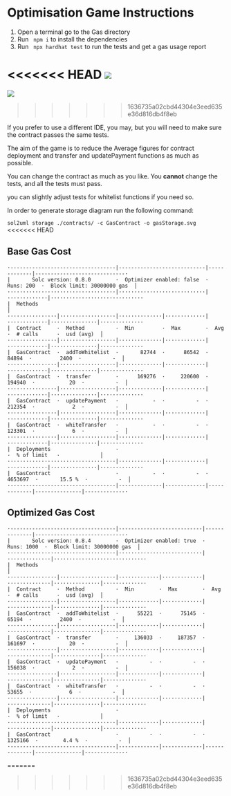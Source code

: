 # Optimisation Game Instructions

1. Open a terminal go to the Gas directory
2. Run ` npm i` to install the dependencies
3. Run ` npx hardhat test` to run the tests and get a gas usage report

<<<<<<< HEAD
![](https://imgur.com/a/GWj9Fqb)
=======
![](https://i.imgur.com/qdNy92B.png)
>>>>>>> 1636735a02cbd44304e3eed635e36d816db4f8eb

If you prefer to use a different IDE, you may, but you will need to make sure the contract passes the same tests.

The aim of the game is to reduce the Average figures for contract deployment and transfer and updatePayment functions as much as possible.

You can change the contract as much as you like.
You **cannot**  change the tests, and all the tests must pass.

you can slightly adjust tests for whitelist functions if you need so.

In order to generate storage diagram run the following command:

`sol2uml storage ./contracts/ -c GasContract -o gasStorage.svg`
<<<<<<< HEAD

## Base Gas Cost
```
·----------------------------------|----------------------------|-------------|-----------------------------·
|       Solc version: 0.8.0        ·  Optimizer enabled: false  ·  Runs: 200  ·  Block limit: 30000000 gas  │
···································|····························|·············|······························
|  Methods                                                                                                  │
················|··················|··············|·············|·············|···············|··············
|  Contract     ·  Method          ·  Min         ·  Max        ·  Avg        ·  # calls      ·  usd (avg)  │
················|··················|··············|·············|·············|···············|··············
|  GasContract  ·  addToWhitelist  ·       82744  ·      86542  ·      84894  ·         2400  ·          -  │
················|··················|··············|·············|·············|···············|··············
|  GasContract  ·  transfer        ·      169276  ·     220600  ·     194940  ·           20  ·          -  │
················|··················|··············|·············|·············|···············|··············
|  GasContract  ·  updatePayment   ·           -  ·          -  ·     212354  ·            2  ·          -  │
················|··················|··············|·············|·············|···············|··············
|  GasContract  ·  whiteTransfer   ·           -  ·          -  ·     123301  ·            6  ·          -  │
················|··················|··············|·············|·············|···············|··············
|  Deployments                     ·                                          ·  % of limit   ·             │
···································|··············|·············|·············|···············|··············
|  GasContract                     ·           -  ·          -  ·    4653697  ·       15.5 %  ·          -  │
·----------------------------------|--------------|-------------|-------------|---------------|-------------·
```

## Optimized Gas Cost
```
·----------------------------------|---------------------------|--------------|-----------------------------·
|       Solc version: 0.8.4        ·  Optimizer enabled: true  ·  Runs: 1000  ·  Block limit: 30000000 gas  │
···································|···························|··············|······························
|  Methods                                                                                                  │
················|··················|·············|·············|··············|···············|··············
|  Contract     ·  Method          ·  Min        ·  Max        ·  Avg         ·  # calls      ·  usd (avg)  │
················|··················|·············|·············|··············|···············|··············
|  GasContract  ·  addToWhitelist  ·      55221  ·      75145  ·       65194  ·         2400  ·          -  │
················|··················|·············|·············|··············|···············|··············
|  GasContract  ·  transfer        ·     136033  ·     187357  ·      161697  ·           20  ·          -  │
················|··················|·············|·············|··············|···············|··············
|  GasContract  ·  updatePayment   ·          -  ·          -  ·      156038  ·            2  ·          -  │
················|··················|·············|·············|··············|···············|··············
|  GasContract  ·  whiteTransfer   ·          -  ·          -  ·       53655  ·            6  ·          -  │
················|··················|·············|·············|··············|···············|··············
|  Deployments                     ·                                          ·  % of limit   ·             │
···································|·············|·············|··············|···············|··············
|  GasContract                     ·          -  ·          -  ·     1325166  ·        4.4 %  ·          -  │
·----------------------------------|-------------|-------------|--------------|---------------|-------------·
```
=======
>>>>>>> 1636735a02cbd44304e3eed635e36d816db4f8eb
